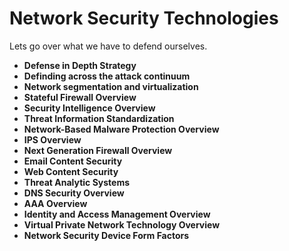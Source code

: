 # Network Security Technologies

Lets go over what we have to defend ourselves.

*  __Defense in Depth Strategy__
* __Definding across the attack continuum__
* __Network segmentation and virtualization__
* __Stateful Firewall Overview__
* __Security Intelligence Overview__
* __Threat Information Standardization__
* __Network-Based Malware Protection Overview__
* __IPS Overview__
* __Next Generation Firewall Overview__
* __Email Content Security__
* __Web Content Security__
* __Threat Analytic Systems__
* __DNS Security Overview__
* __AAA Overview__
* __Identity and Access Management Overview__
* __Virtual Private Network Technology Overview__
* __Network Security Device Form Factors__

